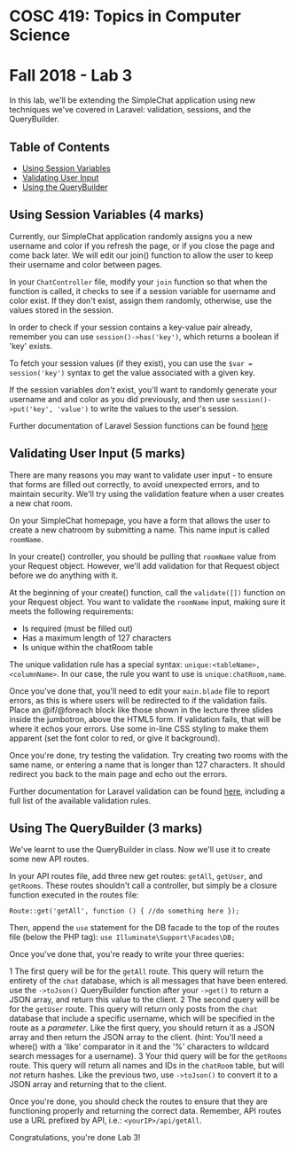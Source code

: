 # COSC 419: Topics in Computer Science
# Fall 2018 - Lab 3

In this lab, we'll be extending the SimpleChat application using new techniques we've covered in Laravel: validation, sessions, and the QueryBuilder.

## Table of Contents
- [Using Session Variables](#session-vars)
- [Validating User Input](#validating-input)
- [Using the QueryBuilder](#using-querybuilder)

<a name="session-vars"></a>
## Using Session Variables (4 marks)

Currently, our SimpleChat application randomly assigns you a new username and color if you refresh the page, or if you close the page and come back later. We will edit our join() function to allow the user to keep their username and color between pages.

In your ```ChatController``` file, modify your ```join``` function so that when the function is called, it checks to see if a session variable for username and color exist. If they don't exist, assign them randomly, otherwise, use the values stored in the session.

In order to check if your session contains a key-value pair already, remember you can use ```session()->has('key')```, which returns a boolean if 'key' exists.

To fetch your session values (if they exist), you can use the ```$var = session('key')``` syntax to get the value associated with a given key.

If the session variables *don't* exist, you'll want to randomly generate your username and and color as you did previously, and then use ```session()->put('key', 'value')``` to write the values to the user's session.

Further documentation of Laravel Session functions can be found <a href="https://laravel.com/docs/5.7/session">here</a>

<a name="validating-input"></a>
## Validating User Input (5 marks)

There are many reasons you may want to validate user input - to ensure that forms are filled out correctly, to avoid unexpected errors, and to maintain security. We'll try using the validation feature when a user creates a new chat room.

On your SimpleChat homepage, you have a form that allows the user to create a new chatroom by submitting a name. This name input is called ```roomName```.

In your create() controller, you should be pulling that ```roomName``` value from your Request object. However, we'll add validation for that Request object before we do anything with it.

At the beginning of your create() function, call the ```validate([])``` function on your Request object. You want to validate the ```roomName``` input, making sure it meets the following requirements:
* Is required (must be filled out)
* Has a maximum length of 127 characters
* Is unique within the chatRoom table

The unique validation rule has a special syntax: ```unique:<tableName>,<columnName>```. In our case, the rule you want to use is ```unique:chatRoom,name```.

Once you've done that, you'll need to edit your ```main.blade``` file to report errors, as this is where users will be redirected to if the validation fails. Place an @if/@foreach block like those shown in the lecture three slides inside the jumbotron, above the HTML5 form. If validation fails, that will be where it echos your errors. Use some in-line CSS styling to make them apparent (set the font color to red, or give it background).

Once you're done, try testing the validation. Try creating two rooms with the same name, or entering a name that is longer than 127 characters. It should redirect you back to the main page and echo out the errors.

Further documentation for Laravel validation can be found <a href="https://laravel.com/docs/5.7/validation">here</a>, including a full list of the available validation rules.

<a name="using-querybuilder"></a>
## Using The QueryBuilder (3 marks)

We've learnt to use the QueryBuilder in class. Now we'll use it to create some new API routes.

In your API routes file, add three new get routes: ```getAll```, ```getUser```, and ```getRooms```. These routes shouldn't call a controller, but simply be a closure function executed in the routes file:

```Route::get('getAll', function () { //do something here });```

Then, append the ```use``` statement for the DB facade to the top of the routes file (below the PHP tag): ```use Illuminate\Support\Facades\DB;```

Once you've done that, you're ready to write your three queries:

1 The first query will be for the ```getAll``` route. This query will return the entirety of the ```chat``` database, which is all messages that have been entered. use the ```->toJson()``` QueryBuilder function after your ```->get()``` to return a JSON array, and return this value to the client.
2 The second query will be for the ```getUser``` route. This query will return only posts from the ```chat``` database that include a specific username, which will be specified in the route as a *parameter*. Like the first query, you should return it as a JSON array and then return the JSON array to the client. (hint: You'll need a where() with a 'like' comparator in it and the '%' characters to wildcard search messages for a username).
3 Your thid query will be for the ```getRooms``` route. This query will return all names and IDs in the ```chatRoom``` table, but will *not* return hashes. Like the previous two, use ```->toJson()``` to convert it to a JSON array and returning that to the client.

Once you're done, you should check the routes to ensure that they are functioning properly and returning the correct data. Remember, API routes use a URL prefixed by API, i.e.: ```<yourIP>/api/getAll```.

Congratulations, you're done Lab 3!